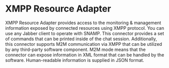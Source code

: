 XMPP Resource Adapter
====
XMPP Resource Adapter provides access to the monitoring & management information exposed by connected resources using XMPP protocol. You can use any Jabber client to operate with SNAMP. This connector provides a set of commands that can be printed inside of the chat session. Additionally, this connector supports M2M communication via XMPP that can be utilized by any third-party software component. M2M mode means that the connector can expose information in XML format that can be handled by the software. Human-readable information is supplied in JSON format.
